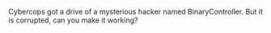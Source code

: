 Cybercops got a drive of a mysterious hacker named BinaryController. But it is corrupted, can you make it working?
